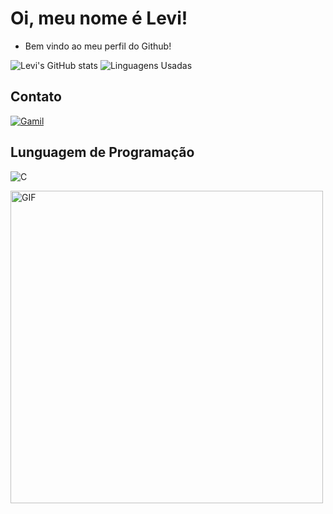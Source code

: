 
# Oi, meu nome é Levi!

- Bem vindo ao meu perfil do Github!

![Levi's GitHub stats](https://github-readme-stats.vercel.app/api?username=Levi2804&show_icons=true&theme=algolia)
![Linguagens Usadas](https://github-readme-stats.vercel.app/api/top-langs/?username=Levi2804&layout=compact&show_icons=true&theme=algolia)
## Contato

[![Gamil](https://img.shields.io/badge/Gmail-D14836?style=for-the-badge&logo=gmail&logoColor=white)](mailto:leviaraujomaianeto@gmail.com)

## Lunguagem de Programação
![C](https://img.shields.io/badge/C-00599C?style=for-the-badge&logo=c&logoColor=white)

<img src="https://pa1.aminoapps.com/6432/e653236c854c86f066dc84bac2215868a7c3d57c_hq.gif" alt="GIF" width="500">
